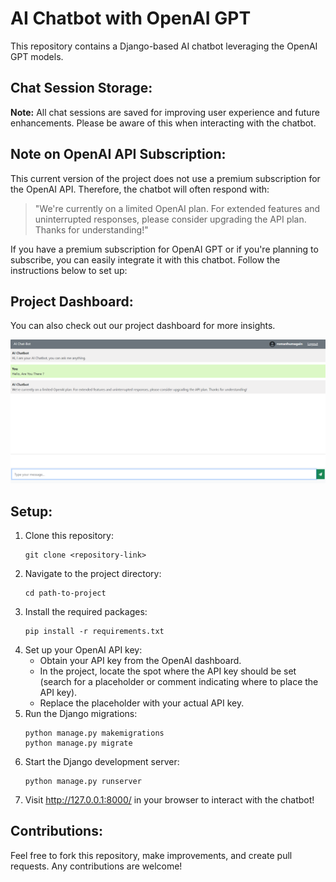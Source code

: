 <h1>AI Chatbot with OpenAI GPT</h1>

<p>This repository contains a Django-based AI chatbot leveraging the OpenAI GPT models.</p>
    
<h2>Chat Session Storage:</h2>
<p><strong>Note:</strong> All chat sessions are saved for improving user experience and future enhancements. Please be aware of this when interacting with the chatbot.</p>

<h2>Note on OpenAI API Subscription:</h2>

<p>This current version of the project does not use a premium subscription for the OpenAI API. Therefore, the chatbot will often respond with:</p>
    <blockquote>
<p>"We're currently on a limited OpenAI plan. For extended features and uninterrupted responses, please consider upgrading the API plan. Thanks for understanding!"</p>
    </blockquote>

<p>If you have a premium subscription for OpenAI GPT or if you're planning to subscribe, you can easily integrate it with this chatbot. Follow the instructions below to set up:</p>
    
<h2>Project Dashboard:</h2>
<p>You can also check out our project dashboard for more insights. </p>
<img src="https://github.com/romanhumagain/AI-Chat-Bot/blob/master/AI_Chatbot/chatbot/static/images/application-dashboard.png" alt="Project Dashboard Preview" width="600">


<h2>Setup:</h2>

<ol>
<li>Clone this repository:</li>
<pre><code>git clone &lt;repository-link&gt;</code></pre>

<li>Navigate to the project directory:</li>
<pre><code>cd path-to-project</code></pre>

<li>Install the required packages:</li>
<pre><code>pip install -r requirements.txt</code></pre>

<li>Set up your OpenAI API key:
<ul>
<li>Obtain your API key from the OpenAI dashboard.</li>
<li>In the project, locate the spot where the API key should be set (search for a placeholder or comment indicating where to place the API key).</li>
<li>Replace the placeholder with your actual API key.</li>
</ul>
</li>

<li>Run the Django migrations:</li>
<pre><code>python manage.py makemigrations
python manage.py migrate</code></pre>

<li>Start the Django development server:</li>
<pre><code>python manage.py runserver</code></pre>

<li>Visit <a href="http://127.0.0.1:8000/">http://127.0.0.1:8000/</a> in your browser to interact with the chatbot!</li>
</ol>

<h2>Contributions:</h2>

<p>Feel free to fork this repository, make improvements, and create pull requests. Any contributions are welcome!</p>

    
